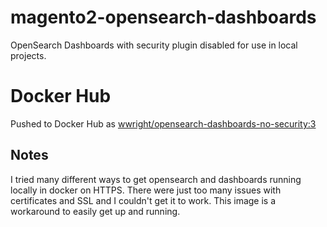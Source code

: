 # magento2-opensearch-dashboards

OpenSearch Dashboards with security plugin disabled for use in local projects.

# Docker Hub

Pushed to Docker Hub as [wwright/opensearch-dashboards-no-security:3](https://hub.docker.com/r/wwright/opensearch-dashboards-no-security)

## Notes

I tried many different ways to get opensearch and dashboards running locally in docker on HTTPS. There were
just too many issues with certificates and SSL and I couldn't get it to work. This image is a workaround
to easily get up and running.
